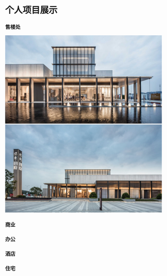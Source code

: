 # 个人项目展示

### 售楼处

![售楼处](docs/素材/建筑作品/江门保利售楼处/江门保利售楼处-1.jpg)
![售楼处](docs/素材/建筑作品/江门保利售楼处/江门保利售楼处-2.jpg)

### 商业

### 办公

### 酒店

### 住宅